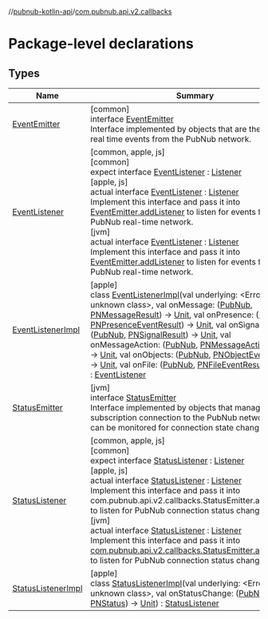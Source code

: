 //[pubnub-kotlin-api](../../index.md)/[com.pubnub.api.v2.callbacks](index.md)

# Package-level declarations

## Types

| Name | Summary |
|---|---|
| [EventEmitter](-event-emitter/index.md) | [common]<br>interface [EventEmitter](-event-emitter/index.md)<br>Interface implemented by objects that are the source of real time events from the PubNub network. |
| [EventListener](-event-listener/index.md) | [common, apple, js]<br>[common]<br>expect interface [EventListener](-event-listener/index.md) : [Listener](../../../../pubnub-kotlin/pubnub-kotlin-core-api/pubnub-kotlin-core-api/com.pubnub.api.callbacks/-listener/index.md)<br>[apple, js]<br>actual interface [EventListener](-event-listener/index.md) : [Listener](../../../../pubnub-kotlin/pubnub-kotlin-core-api/pubnub-kotlin-core-api/com.pubnub.api.callbacks/-listener/index.md)<br>Implement this interface and pass it into [EventEmitter.addListener](-event-emitter/add-listener.md) to listen for events from the PubNub real-time network.<br>[jvm]<br>actual interface [EventListener](-event-listener/index.md) : [Listener](../../../../pubnub-kotlin/pubnub-kotlin-core-api/pubnub-kotlin-core-api/com.pubnub.api.callbacks/-listener/index.md)<br>Implement this interface and pass it into [EventEmitter.addListener](../com.pubnub.api/-pub-nub/index.md#595748040%2FFunctions%2F-167468485) to listen for events from the PubNub real-time network. |
| [EventListenerImpl](-event-listener-impl/index.md) | [apple]<br>class [EventListenerImpl](-event-listener-impl/index.md)(val underlying: <!---  GfmCommand {"@class":"org.jetbrains.dokka.gfm.ResolveLinkGfmCommand","dri":{"packageName":"","classNames":"<Error class: unknown class>","callable":null,"target":{"@class":"org.jetbrains.dokka.links.PointingToDeclaration"},"extra":null}} --->&lt;Error class: unknown class&gt;<!--- --->, val onMessage: ([PubNub](../com.pubnub.api/-pub-nub/index.md), [PNMessageResult](../../../../pubnub-kotlin/pubnub-kotlin-core-api/pubnub-kotlin-core-api/com.pubnub.api.models.consumer.pubsub/-p-n-message-result/index.md)) -&gt; [Unit](https://kotlinlang.org/api/latest/jvm/stdlib/kotlin-stdlib/kotlin/-unit/index.html), val onPresence: ([PubNub](../com.pubnub.api/-pub-nub/index.md), [PNPresenceEventResult](../../../../pubnub-kotlin/pubnub-kotlin-core-api/pubnub-kotlin-core-api/com.pubnub.api.models.consumer.pubsub/-p-n-presence-event-result/index.md)) -&gt; [Unit](https://kotlinlang.org/api/latest/jvm/stdlib/kotlin-stdlib/kotlin/-unit/index.html), val onSignal: ([PubNub](../com.pubnub.api/-pub-nub/index.md), [PNSignalResult](../../../../pubnub-kotlin/pubnub-kotlin-core-api/pubnub-kotlin-core-api/com.pubnub.api.models.consumer.pubsub/-p-n-signal-result/index.md)) -&gt; [Unit](https://kotlinlang.org/api/latest/jvm/stdlib/kotlin-stdlib/kotlin/-unit/index.html), val onMessageAction: ([PubNub](../com.pubnub.api/-pub-nub/index.md), [PNMessageActionResult](../../../../pubnub-kotlin/pubnub-kotlin-core-api/pubnub-kotlin-core-api/com.pubnub.api.models.consumer.pubsub.message_actions/-p-n-message-action-result/index.md)) -&gt; [Unit](https://kotlinlang.org/api/latest/jvm/stdlib/kotlin-stdlib/kotlin/-unit/index.html), val onObjects: ([PubNub](../com.pubnub.api/-pub-nub/index.md), [PNObjectEventResult](../com.pubnub.api.models.consumer.pubsub.objects/-p-n-object-event-result/index.md)) -&gt; [Unit](https://kotlinlang.org/api/latest/jvm/stdlib/kotlin-stdlib/kotlin/-unit/index.html), val onFile: ([PubNub](../com.pubnub.api/-pub-nub/index.md), [PNFileEventResult](../../../../pubnub-kotlin/pubnub-kotlin-core-api/pubnub-kotlin-core-api/com.pubnub.api.models.consumer.pubsub.files/-p-n-file-event-result/index.md)) -&gt; [Unit](https://kotlinlang.org/api/latest/jvm/stdlib/kotlin-stdlib/kotlin/-unit/index.html)) : [EventListener](-event-listener/index.md) |
| [StatusEmitter](-status-emitter/index.md) | [jvm]<br>interface [StatusEmitter](-status-emitter/index.md)<br>Interface implemented by objects that manage the subscription connection to the PubNub network and can be monitored for connection state changes. |
| [StatusListener](-status-listener/index.md) | [common, apple, js]<br>[common]<br>expect interface [StatusListener](-status-listener/index.md) : [Listener](../../../../pubnub-kotlin/pubnub-kotlin-core-api/pubnub-kotlin-core-api/com.pubnub.api.callbacks/-listener/index.md)<br>[apple, js]<br>actual interface [StatusListener](-status-listener/index.md) : [Listener](../../../../pubnub-kotlin/pubnub-kotlin-core-api/pubnub-kotlin-core-api/com.pubnub.api.callbacks/-listener/index.md)<br>Implement this interface and pass it into com.pubnub.api.v2.callbacks.StatusEmitter.addListener to listen for PubNub connection status changes.<br>[jvm]<br>actual interface [StatusListener](-status-listener/index.md) : [Listener](../../../../pubnub-kotlin/pubnub-kotlin-core-api/pubnub-kotlin-core-api/com.pubnub.api.callbacks/-listener/index.md)<br>Implement this interface and pass it into [com.pubnub.api.v2.callbacks.StatusEmitter.addListener](-status-emitter/add-listener.md) to listen for PubNub connection status changes. |
| [StatusListenerImpl](-status-listener-impl/index.md) | [apple]<br>class [StatusListenerImpl](-status-listener-impl/index.md)(val underlying: <!---  GfmCommand {"@class":"org.jetbrains.dokka.gfm.ResolveLinkGfmCommand","dri":{"packageName":"","classNames":"<Error class: unknown class>","callable":null,"target":{"@class":"org.jetbrains.dokka.links.PointingToDeclaration"},"extra":null}} --->&lt;Error class: unknown class&gt;<!--- --->, val onStatusChange: ([PubNub](../com.pubnub.api/-pub-nub/index.md), [PNStatus](../../../../pubnub-kotlin/pubnub-kotlin-core-api/pubnub-kotlin-core-api/com.pubnub.api.models.consumer/-p-n-status/index.md)) -&gt; [Unit](https://kotlinlang.org/api/latest/jvm/stdlib/kotlin-stdlib/kotlin/-unit/index.html)) : [StatusListener](-status-listener/index.md) |
